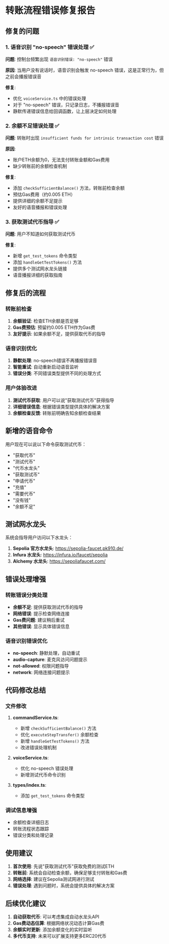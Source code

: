 # 转账流程错误修复报告

## 修复的问题

### 1. 语音识别 "no-speech" 错误处理 ✅

**问题**: 控制台频繁出现 `语音识别错误: "no-speech"` 错误

**原因**: 当用户没有说话时，语音识别会触发 no-speech 错误，这是正常行为，但之前会播报错误音

**修复**: 
- 优化 `voiceService.ts` 中的错误处理
- 对于 "no-speech" 错误，只记录日志，不播报错误音
- 静默传递错误信息给回调函数，让上层决定如何处理

### 2. 余额不足错误处理 ✅

**问题**: 转账时出现 `insufficient funds for intrinsic transaction cost` 错误

**原因**: 
- 账户ETH余额为0，无法支付转账金额和Gas费用
- 缺少转账前的余额检查机制

**修复**:
- 添加 `checkSufficientBalance()` 方法，转账前检查余额
- 预估Gas费用（约0.005 ETH）
- 提供详细的余额不足提示
- 友好的语音播报和错误处理

### 3. 获取测试代币指导 ✅

**问题**: 用户不知道如何获取测试代币

**修复**:
- 新增 `get_test_tokens` 命令类型
- 添加 `handleGetTestTokens()` 方法
- 提供多个测试网水龙头链接
- 语音播报详细的获取指南

## 修复后的流程

### 转账前检查
1. **余额验证**: 检查ETH余额是否足够
2. **Gas费预估**: 预留约0.005 ETH作为Gas费
3. **友好提示**: 如果余额不足，提供获取代币的指导

### 语音识别优化
1. **静默处理**: no-speech错误不再播报错误音
2. **智能重试**: 自动重新启动语音监听
3. **错误分类**: 不同错误类型提供不同的处理方式

### 用户体验改进
1. **测试代币获取**: 用户可以说"获取测试代币"获得指导
2. **详细错误信息**: 根据错误类型提供具体的解决方案
3. **余额检查反馈**: 转账前明确告知余额检查结果

## 新增的语音命令

用户现在可以说以下命令获取测试代币：
- "获取代币"
- "测试代币" 
- "代币水龙头"
- "获取测试币"
- "申请代币"
- "充值"
- "需要代币"
- "没有钱"
- "余额不足"

## 测试网水龙头

系统会指导用户访问以下水龙头：
1. **Sepolia 官方水龙头**: https://sepolia-faucet.pk910.de/
2. **Infura 水龙头**: https://infura.io/faucet/sepolia
3. **Alchemy 水龙头**: https://sepoliafaucet.com/

## 错误处理增强

### 转账错误分类处理
- **余额不足**: 提供获取测试代币的指导
- **网络错误**: 提示检查网络连接
- **Gas费问题**: 建议稍后重试
- **其他错误**: 显示具体错误信息

### 语音识别错误优化
- **no-speech**: 静默处理，自动重试
- **audio-capture**: 麦克风访问问题提示
- **not-allowed**: 权限问题指导
- **network**: 网络连接问题提示

## 代码修改总结

### 文件修改
1. **commandService.ts**:
   - 新增 `checkSufficientBalance()` 方法
   - 优化 `executeStepTransfer()` 余额检查
   - 新增 `handleGetTestTokens()` 方法
   - 改进错误处理机制

2. **voiceService.ts**:
   - 优化 no-speech 错误处理
   - 新增测试代币命令识别

3. **types/index.ts**:
   - 添加 `get_test_tokens` 命令类型

### 调试信息增强
- 余额检查详细日志
- 转账流程状态跟踪
- 错误分类和处理记录

## 使用建议

1. **首次使用**: 先说"获取测试代币"获取免费的测试ETH
2. **转账前**: 系统会自动检查余额，确保足够支付转账和Gas费
3. **网络选择**: 建议在Sepolia测试网进行测试
4. **错误处理**: 遇到问题时，系统会提供具体的解决方案

## 后续优化建议

1. **自动获取代币**: 可以考虑集成自动水龙头API
2. **Gas费动态估算**: 根据网络状况动态计算Gas费
3. **余额实时更新**: 添加余额变化的实时监听
4. **多代币支持**: 未来可以扩展支持更多ERC20代币
